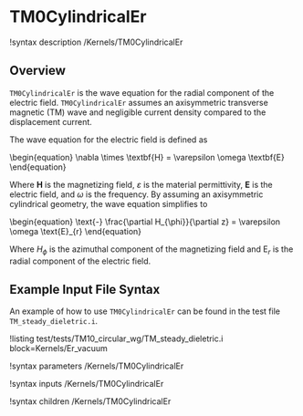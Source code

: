 # TM0CylindricalEr

!syntax description /Kernels/TM0CylindricalEr

## Overview

`TM0CylindricalEr` is the wave equation for the radial component of the electric field. `TM0CylindricalEr` assumes an axisymmetric transverse magnetic (TM) wave and negligible current density compared to the displacement current.

The wave equation for the electric field is defined as

\begin{equation}
  \nabla \times \textbf{H} = \varepsilon \omega \textbf{E}
\end{equation}

Where $\textbf{H}$ is the magnetizing field, $\varepsilon$ is the material permittivity, $\textbf{E}$ is the electric field, and $\omega$ is the frequency. By assuming an axisymmetric cylindrical geometry, the wave equation simplifies to

\begin{equation}
  \text{-} \frac{\partial H_{\phi}}{\partial z} = \varepsilon \omega \text{E}_{r}
\end{equation}

Where $H_{\phi}$ is the azimuthal component of the magnetizing field and $\text{E}_{r}$ is the radial component of the electric field.

## Example Input File Syntax

An example of how to use `TM0CylindricalEr` can be found in the test file `TM_steady_dieletric.i`.

!listing test/tests/TM10_circular_wg/TM_steady_dieletric.i block=Kernels/Er_vacuum

!syntax parameters /Kernels/TM0CylindricalEr

!syntax inputs /Kernels/TM0CylindricalEr

!syntax children /Kernels/TM0CylindricalEr
